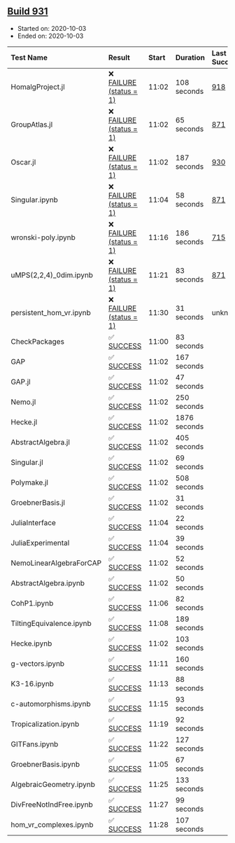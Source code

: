 ## [Build 931](https://oscarci.mathematik.uni-kl.de/job/oscar-stable/931/)

* Started on: 2020-10-03
* Ended on: 2020-10-03

| Test Name    | Result | Start | Duration | Last Success | First Failure |
|:-------------|:-------|:------|:---------|:-------------|:--------------|
| HomalgProject.jl | ❌ [FAILURE (status = 1)](https://oscarci.mathematik.uni-kl.de/job/oscar-stable/931/artifact/logs/build-931/HomalgProject.jl.log) | 11:02 | 108 seconds | [918](https://oscarci.mathematik.uni-kl.de/job/oscar-stable/918/) | [919](https://oscarci.mathematik.uni-kl.de/job/oscar-stable/919/) |
| GroupAtlas.jl | ❌ [FAILURE (status = 1)](https://oscarci.mathematik.uni-kl.de/job/oscar-stable/931/artifact/logs/build-931/GroupAtlas.jl.log) | 11:02 | 65 seconds | [871](https://oscarci.mathematik.uni-kl.de/job/oscar-stable/871/) | [872](https://oscarci.mathematik.uni-kl.de/job/oscar-stable/872/) |
| Oscar.jl | ❌ [FAILURE (status = 1)](https://oscarci.mathematik.uni-kl.de/job/oscar-stable/931/artifact/logs/build-931/Oscar.jl.log) | 11:02 | 187 seconds | [930](https://oscarci.mathematik.uni-kl.de/job/oscar-stable/930/) | [931](https://oscarci.mathematik.uni-kl.de/job/oscar-stable/931/) |
| Singular.ipynb | ❌ [FAILURE (status = 1)](https://oscarci.mathematik.uni-kl.de/job/oscar-stable/931/artifact/logs/build-931/Singular.ipynb.log) | 11:04 | 58 seconds | [871](https://oscarci.mathematik.uni-kl.de/job/oscar-stable/871/) | [872](https://oscarci.mathematik.uni-kl.de/job/oscar-stable/872/) |
| wronski-poly.ipynb | ❌ [FAILURE (status = 1)](https://oscarci.mathematik.uni-kl.de/job/oscar-stable/931/artifact/logs/build-931/wronski-poly.ipynb.log) | 11:16 | 186 seconds | [715](https://oscarci.mathematik.uni-kl.de/job/oscar-stable/715/) | [716](https://oscarci.mathematik.uni-kl.de/job/oscar-stable/716/) |
| uMPS(2,2,4)_0dim.ipynb | ❌ [FAILURE (status = 1)](https://oscarci.mathematik.uni-kl.de/job/oscar-stable/931/artifact/logs/build-931/uMPS-2-2-4-_0dim.ipynb.log) | 11:21 | 83 seconds | [871](https://oscarci.mathematik.uni-kl.de/job/oscar-stable/871/) | [872](https://oscarci.mathematik.uni-kl.de/job/oscar-stable/872/) |
| persistent_hom_vr.ipynb | ❌ [FAILURE (status = 1)](https://oscarci.mathematik.uni-kl.de/job/oscar-stable/931/artifact/logs/build-931/persistent_hom_vr.ipynb.log) | 11:30 | 31 seconds | unknown | unknown |
| CheckPackages | ✅ [SUCCESS](https://oscarci.mathematik.uni-kl.de/job/oscar-stable/931/artifact/logs/build-931/CheckPackages.log) | 11:00 | 83 seconds |  |  |
| GAP | ✅ [SUCCESS](https://oscarci.mathematik.uni-kl.de/job/oscar-stable/931/artifact/logs/build-931/GAP.log) | 11:02 | 167 seconds |  |  |
| GAP.jl | ✅ [SUCCESS](https://oscarci.mathematik.uni-kl.de/job/oscar-stable/931/artifact/logs/build-931/GAP.jl.log) | 11:02 | 47 seconds |  |  |
| Nemo.jl | ✅ [SUCCESS](https://oscarci.mathematik.uni-kl.de/job/oscar-stable/931/artifact/logs/build-931/Nemo.jl.log) | 11:02 | 250 seconds |  |  |
| Hecke.jl | ✅ [SUCCESS](https://oscarci.mathematik.uni-kl.de/job/oscar-stable/931/artifact/logs/build-931/Hecke.jl.log) | 11:02 | 1876 seconds |  |  |
| AbstractAlgebra.jl | ✅ [SUCCESS](https://oscarci.mathematik.uni-kl.de/job/oscar-stable/931/artifact/logs/build-931/AbstractAlgebra.jl.log) | 11:02 | 405 seconds |  |  |
| Singular.jl | ✅ [SUCCESS](https://oscarci.mathematik.uni-kl.de/job/oscar-stable/931/artifact/logs/build-931/Singular.jl.log) | 11:02 | 69 seconds |  |  |
| Polymake.jl | ✅ [SUCCESS](https://oscarci.mathematik.uni-kl.de/job/oscar-stable/931/artifact/logs/build-931/Polymake.jl.log) | 11:02 | 508 seconds |  |  |
| GroebnerBasis.jl | ✅ [SUCCESS](https://oscarci.mathematik.uni-kl.de/job/oscar-stable/931/artifact/logs/build-931/GroebnerBasis.jl.log) | 11:02 | 31 seconds |  |  |
| JuliaInterface | ✅ [SUCCESS](https://oscarci.mathematik.uni-kl.de/job/oscar-stable/931/artifact/logs/build-931/JuliaInterface.log) | 11:04 | 22 seconds |  |  |
| JuliaExperimental | ✅ [SUCCESS](https://oscarci.mathematik.uni-kl.de/job/oscar-stable/931/artifact/logs/build-931/JuliaExperimental.log) | 11:04 | 39 seconds |  |  |
| NemoLinearAlgebraForCAP | ✅ [SUCCESS](https://oscarci.mathematik.uni-kl.de/job/oscar-stable/931/artifact/logs/build-931/NemoLinearAlgebraForCAP.log) | 11:02 | 52 seconds |  |  |
| AbstractAlgebra.ipynb | ✅ [SUCCESS](https://oscarci.mathematik.uni-kl.de/job/oscar-stable/931/artifact/logs/build-931/AbstractAlgebra.ipynb.log) | 11:02 | 50 seconds |  |  |
| CohP1.ipynb | ✅ [SUCCESS](https://oscarci.mathematik.uni-kl.de/job/oscar-stable/931/artifact/logs/build-931/CohP1.ipynb.log) | 11:06 | 82 seconds |  |  |
| TiltingEquivalence.ipynb | ✅ [SUCCESS](https://oscarci.mathematik.uni-kl.de/job/oscar-stable/931/artifact/logs/build-931/TiltingEquivalence.ipynb.log) | 11:08 | 189 seconds |  |  |
| Hecke.ipynb | ✅ [SUCCESS](https://oscarci.mathematik.uni-kl.de/job/oscar-stable/931/artifact/logs/build-931/Hecke.ipynb.log) | 11:02 | 103 seconds |  |  |
| g-vectors.ipynb | ✅ [SUCCESS](https://oscarci.mathematik.uni-kl.de/job/oscar-stable/931/artifact/logs/build-931/g-vectors.ipynb.log) | 11:11 | 160 seconds |  |  |
| K3-16.ipynb | ✅ [SUCCESS](https://oscarci.mathematik.uni-kl.de/job/oscar-stable/931/artifact/logs/build-931/K3-16.ipynb.log) | 11:13 | 88 seconds |  |  |
| c-automorphisms.ipynb | ✅ [SUCCESS](https://oscarci.mathematik.uni-kl.de/job/oscar-stable/931/artifact/logs/build-931/c-automorphisms.ipynb.log) | 11:15 | 93 seconds |  |  |
| Tropicalization.ipynb | ✅ [SUCCESS](https://oscarci.mathematik.uni-kl.de/job/oscar-stable/931/artifact/logs/build-931/Tropicalization.ipynb.log) | 11:19 | 92 seconds |  |  |
| GITFans.ipynb | ✅ [SUCCESS](https://oscarci.mathematik.uni-kl.de/job/oscar-stable/931/artifact/logs/build-931/GITFans.ipynb.log) | 11:22 | 127 seconds |  |  |
| GroebnerBasis.ipynb | ✅ [SUCCESS](https://oscarci.mathematik.uni-kl.de/job/oscar-stable/931/artifact/logs/build-931/GroebnerBasis.ipynb.log) | 11:05 | 67 seconds |  |  |
| AlgebraicGeometry.ipynb | ✅ [SUCCESS](https://oscarci.mathematik.uni-kl.de/job/oscar-stable/931/artifact/logs/build-931/AlgebraicGeometry.ipynb.log) | 11:25 | 133 seconds |  |  |
| DivFreeNotIndFree.ipynb | ✅ [SUCCESS](https://oscarci.mathematik.uni-kl.de/job/oscar-stable/931/artifact/logs/build-931/DivFreeNotIndFree.ipynb.log) | 11:27 | 99 seconds |  |  |
| hom_vr_complexes.ipynb | ✅ [SUCCESS](https://oscarci.mathematik.uni-kl.de/job/oscar-stable/931/artifact/logs/build-931/hom_vr_complexes.ipynb.log) | 11:28 | 107 seconds |  |  |
